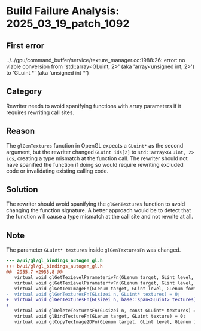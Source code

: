 # Build Failure Analysis: 2025_03_19_patch_1092

## First error

../../gpu/command_buffer/service/texture_manager.cc:1988:26: error: no viable conversion from 'std::array<GLuint, 2>' (aka 'array<unsigned int, 2>') to 'GLuint *' (aka 'unsigned int *')

## Category
Rewriter needs to avoid spanifying functions with array parameters if it requires rewriting call sites.

## Reason
The `glGenTextures` function in OpenGL expects a `GLuint*` as the second argument, but the rewriter changed `GLuint ids[2]` to `std::array<GLuint, 2> ids`, creating a type mismatch at the function call.  The rewriter should not have spanified the function if doing so would require rewriting excluded code or invalidating existing calling code.

## Solution
The rewriter should avoid spanifying the `glGenTextures` function to avoid changing the function signature. A better approach would be to detect that the function will cause a type mismatch at the call site and not rewrite at all.

## Note
The parameter `GLuint* textures` inside `glGenTexturesFn` was changed.
```diff
--- a/ui/gl/gl_bindings_autogen_gl.h
+++ b/ui/gl/gl_bindings_autogen_gl.h
@@ -2955,7 +2955,8 @@
   virtual void glGetTexLevelParameterivFn(GLenum target, GLint level, GLenum p
   virtual void glGetTexLevelParameterfvFn(GLenum target, GLint level, GLenum p
   virtual void glGetTexImageFn(GLenum target, GLint level, GLenum format, GLenum type, void* pixels) = 0;
-  virtual void glGenTexturesFn(GLsizei n, GLuint* textures) = 0;
+  virtual void glGenTexturesFn(GLsizei n, base::span<GLuint> textures) = 0;
+
   virtual void glDeleteTexturesFn(GLsizei n, const GLuint* textures) = 0;
   virtual void glBindTextureFn(GLenum target, GLuint texture) = 0;
   virtual void glCopyTexImage2DFn(GLenum target, GLint level, GLenum intern